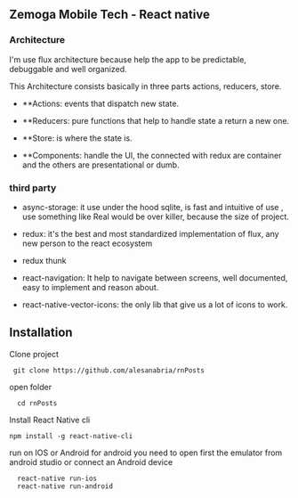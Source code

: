 ## Zemoga Mobile Tech - React native

### Architecture

I'm use flux architecture because help the app to be predictable, debuggable and well organized.

This Architecture consists basically in three parts actions, reducers, store.

- **Actions: events that dispatch new state.

- **Reducers: pure functions that help to handle state a return a new one.

- **Store: is where the state is.

- **Components: handle the UI, the connected with redux are container and the others are presentational or dumb.


### third party

- async-storage: it use under the hood sqlite, is fast and intuitive of use , use something like Real would be over killer, because the size of project.

- redux: it's the best and most standardized implementation of flux, any new person to the react ecosystem

- redux thunk

- react-navigation: It help to navigate between screens, well documented, easy to implement and reason about.

- react-native-vector-icons: the only lib that give us a lot of icons to work.

## Installation

Clone project
```
 git clone https://github.com/alesanabria/rnPosts
```

open folder
```
  cd rnPosts
```

Install React Native cli
```
npm install -g react-native-cli
```

run on IOS or Android
for android you need to open first the emulator from android studio or connect an Android device
```
  react-native run-ios
  react-native run-android
```